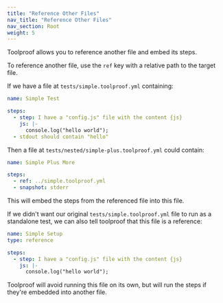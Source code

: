 ```yaml
---
title: "Reference Other Files"
nav_title: "Reference Other Files"
nav_section: Root
weight: 5
---
```


Toolproof allows you to reference another file and embed its steps.

To reference another file, use the `ref` key with a relative path to the target file.

If we have a file at `tests/simple.toolproof.yml` containing:
```yaml
name: Simple Test

steps:
  - step: I have a "config.js" file with the content {js}
    js: |-
      console.log("hello world");
  - stdout should contain "hello"
```

Then a file at `tests/nested/simple-plus.toolproof.yml` could contain:
```yaml
name: Simple Plus More

steps:
  - ref: ../simple.toolproof.yml
  - snapshot: stderr
```

This will embed the steps from the referenced file into this file.

If we didn't want our original `tests/simple.toolproof.yml` file to run as a standalone test, we can also tell toolproof
that this file is a reference:
```yaml
name: Simple Setup
type: reference

steps:
  - step: I have a "config.js" file with the content {js}
    js: |-
      console.log("hello world");
```

Toolproof will avoid running this file on its own, but will run the steps if they're embedded into another file.
